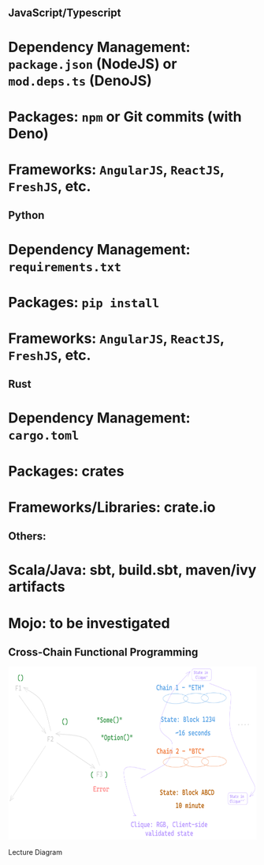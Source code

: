 ## JavaScript/Typescript
# Dependency Management: `package.json` (NodeJS) or `mod.deps.ts` (DenoJS)
# Packages: `npm` or Git commits (with Deno)
# Frameworks: `AngularJS`, `ReactJS`, `FreshJS`, etc.

## Python
# Dependency Management: `requirements.txt`
# Packages: `pip install`
# Frameworks: `AngularJS`, `ReactJS`, `FreshJS`, etc.

## Rust
# Dependency Management: `cargo.toml`
# Packages: crates
# Frameworks/Libraries: crate.io

## Others:
# Scala/Java: sbt, build.sbt, maven/ivy artifacts
# Mojo: to be investigated


## Cross-Chain Functional Programming

<div class="row">
  <img style="width: 700px; height: 350px" src="./class_diagram_26Sept2023.png" alt="Play Store">
  <p>Lecture Diagram</p>
</div>

